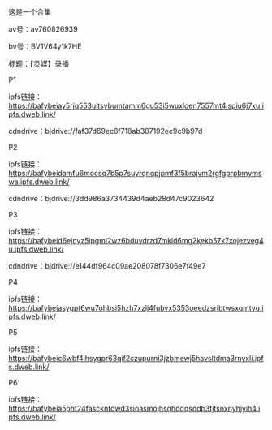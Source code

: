 这是一个合集

av号：av760826939

bv号：BV1V64y1k7HE

标题：【灵媒】录播

P1

ipfs链接：https://bafybeiay5rjq553uitsybumtamm6gu53i5wuxloen7557mt4ispiu6j7xu.ipfs.dweb.link/

cdndrive：bjdrive://faf37d69ec8f718ab387192ec9c9b97d

P2

ipfs链接：https://bafybeidamfu6mocsq7b5p7suyrqnqpjpmf3f5brajvm2rgfgprpbmymswa.ipfs.dweb.link/

cdndrive：bjdrive://3dd986a3734439d4aeb28d47c9023642

P3

ipfs链接：https://bafybeid6ejnyz5ipgmi2wz6bduvdrzd7mkld6mg2kekb57k7xojezveg4u.ipfs.dweb.link/

cdndrive：bjdrive://e144df964c09ae208078f7306e7f49e7

P4

ipfs链接：https://bafybeiasygpt6wu7ohbsi5hzh7xzlj4fubvx5353oeedzsribtwsxqmtvu.ipfs.dweb.link/

P5

ipfs链接：https://bafybeic6wbf4ihsygpr63qif2czupurni3jzbmewj5havsltdma3rnyxli.ipfs.dweb.link/

P6

ipfs链接：https://bafybeia5pht24fasckntdwd3sioasmojhsqhddqsddb3tjtsnxnyhjyih4.ipfs.dweb.link/
